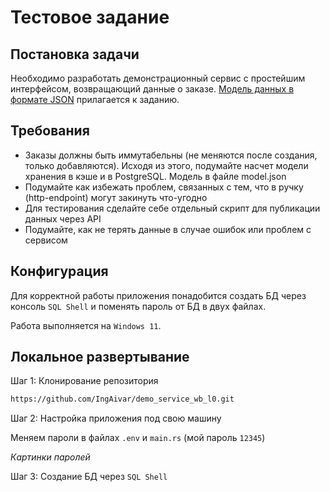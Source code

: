 # Тестовое задание

## Постановка задачи

Необходимо разработать демонстрационный сервис с простейшим интерфейсом, возвращающий данные о заказе. [Модель данных в формате JSON](https://github.com/IngAivar/demo_service_wb_l0/wiki/JSON-Data) прилагается к заданию.

## Требования

- Заказы должны быть иммутабельны (не меняются после создания, только добавляются). Исходя из этого, подумайте насчет модели хранения в кэше и в PostgreSQL. Модель в файле model.json
- Подумайте как избежать проблем, связанных с тем, что в ручку (http-endpoint) могут закинуть что-угодно
- Для тестирования сделайте себе отдельный скрипт для публикации данных через API
- Подумайте, как не терять данные в случае ошибок или проблем с сервисом

## Конфигурация

Для корректной работы приложения понадобится создать БД через консоль `SQL Shell` и поменять пароль от БД в двух файлах.

Работа выполняется на `Windows 11`.

## Локальное развертывание

Шаг 1: Клонирование репозитория

```bash
https://github.com/IngAivar/demo_service_wb_l0.git
```
Шаг 2: Настройка приложения под свою машину

Меняем пароли в файлах `.env` и `main.rs` (мой пароль `12345`)

*Картинки паролей*

Шаг 3: Создание БД через `SQL Shell`

